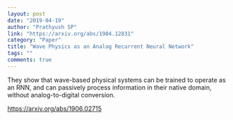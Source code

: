 ```yaml
---
layout: post
date: "2019-04-19"
author: "Prathyush SP"
link: "https://arxiv.org/abs/1904.12831"
category: "Paper"
title: "Wave Physics as an Analog Recurrent Neural Network"
tags: ""
comments: true
---
```

They show that wave-based physical systems can be trained to operate as an RNN, and can passively process information in their native domain, without analog-to-digital conversion.

https://arxiv.org/abs/1906.02715